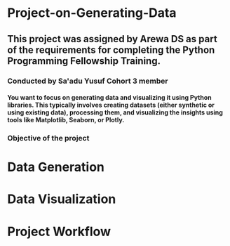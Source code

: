 # Project-on-Generating-Data
## This project was assigned by Arewa DS as part of the requirements for completing the Python Programming Fellowship Training.
### Conducted by Sa'adu Yusuf Cohort 3 member
#### You want to focus on generating data and visualizing it using Python libraries. This typically involves creating datasets (either synthetic or using existing data), processing them, and visualizing the insights using tools like Matplotlib, Seaborn, or Plotly.
### Objective of the project
# Data Generation
# Data Visualization
# Project  Workflow

